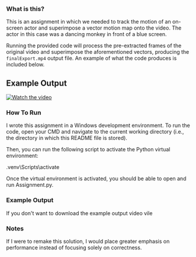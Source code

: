 ### What is this?
This is an assignment in which we needed to track the motion of an on-screen actor and superimpose a vector motion map onto the video. The actor in this case was a dancing monkey in front of a blue screen.

Running the provided code will process the pre-extracted frames of the original video and superimpose the aforementioned vectors, producing the `finalExport.mp4` output file. An example of what the code produces is included below.

## Example Output
[![Watch the video](https://img.youtube.com/vi/MFTAhlnkLhc/0.jpg)](https://www.youtube.com/watch?v=MFTAhlnkLhc)

### How To Run
I wrote this assignment in a Windows development environment. To run the code, open your CMD and navigate to the current working directory (i.e., the directory in which this README file is stored).

Then, you can run the following script to activate the Python virtual environment:

.venv\Scripts\activate

Once the virtual environment is activated, you should be able to open and run Assignment.py.

### Example Output
If you don't want to download the example output video vile

### Notes
If I were to remake this solution, I would place greater emphasis on performance instead of focusing solely on correctness.



